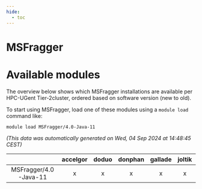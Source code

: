 ```yaml
---
hide:
  - toc
---
```


MSFragger
=========

# Available modules


The overview below shows which MSFragger installations are available per HPC-UGent Tier-2cluster, ordered based on software version (new to old).

To start using MSFragger, load one of these modules using a `module load` command like:

```shell
module load MSFragger/4.0-Java-11
```

*(This data was automatically generated on Wed, 04 Sep 2024 at 14:48:45 CEST)*  

| |accelgor|doduo|donphan|gallade|joltik|shinx|skitty|
| :---: | :---: | :---: | :---: | :---: | :---: | :---: | :---: |
|MSFragger/4.0-Java-11|x|x|x|x|x|-|x|
